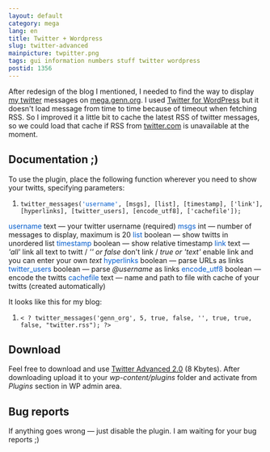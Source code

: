 ```yaml
---
layout: default
category: mega
lang: en
title: Twitter + Wordpress
slug: twitter-advanced
mainpicture: twpitter.png
tags: gui information numbers stuff twitter wordpress 
postid: 1356
---
```



After redesign of the blog I mentioned, I needed to find the way to display [my twitter](http://twitter.com/genn_org/) messages on [mega.genn.org](http://mega.genn.org/).  I used [Twitter for WordPress](http://rick.jinlabs.com/code/twitter/) but it doesn't load message from time to time because of timeout when fetching RSS. So I improved it a little bit to cache the latest RSS of twitter messages, so we could load that cache if RSS from [twitter.com](http://twitter.com/) is unavailable at the moment.<!--more-->


## Documentation ;)

To use the plugin, place the following function wherever you need to show your twitts, specifying parameters:
<ol class="h4x0r">
	<li><code>twitter_messages(<span style="color:#005bcd">'username'</span>, [msgs], [list], [timestamp], ['link'], [hyperlinks], [twitter_users], [encode_utf8], ['cachefile']);</code></li>
</ol>
<span style="color:#005bcd">username</span> text — your twitter username (required)
<span style="color:#005bcd">msgs</span> int — number of messages to display, maximum is 20
<span style="color:#005bcd">list</span> boolean — show twitts in unordered list
<span style="color:#005bcd">timestamp</span> boolean — show relative timestamp
<span style="color:#005bcd">link</span> text — <i>'all'</i> link all text to twitt / <i>'' or false</i> don't link / <i>true or 'text'</i> enable link and you can enter your own <i>text</i>
<span style="color:#005bcd">hyperlinks</span> boolean — parse URLs as links
<span style="color:#005bcd">twitter_users</span> boolean — parse <i>@username</i> as links
<span style="color:#005bcd">encode_utf8</span> boolean — encode the twitts
<span style="color:#005bcd">cachefile</span> text — name and path to file with cache of your twitts (created automatically)

It looks like this for my blog:
<ol class="h4x0r">
	<li><code>< ? twitter_messages('genn_org', 5, true, false, '', true, true, false, "twitter.rss"); ?></code></li>
</ol>


## Download

Feel free to download and use <a href='http://mega.genn.org/=^_^=/uploads/2009/03/twitteradv.zip'>Twitter Advanced 2.0</a> (8 Kbytes). After downloading upload it to your <i>wp-content/plugins</i> folder and activate from <i>Plugins</i> section in WP admin area.


## Bug reports

If anything goes wrong — just disable the plugin. I am waiting for your bug reports ;)